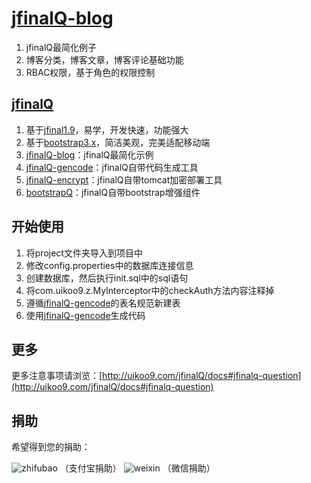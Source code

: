 [jfinalQ-blog](http://qbloger.duapp.com/)
==========================================
1. jfinalQ最简化例子
2. 博客分类，博客文章，博客评论基础功能
3. RBAC权限，基于角色的权限控制

[jfinalQ](http://uikoo9.com/jfinalQ)
---
1. 基于[jfinal1.9](http://www.jfinal.com/)，易学，开发快速，功能强大
2. 基于[bootstrap3.x](http://v3.bootcss.com/)，简洁美观，完美适配移动端
3. [jfinalQ-blog](http://git.oschina.net/uikoo9/jfinalQ-blog)：jfinalQ最简化示例
4. [jfinalQ-gencode](http://git.oschina.net/uikoo9/jfinalQ-gencode)：jfinalQ自带代码生成工具
5. [jfinalQ-encrypt](http://git.oschina.net/uikoo9/jfinalQ-encrypt)：jfinalQ自带tomcat加密部署工具
6. [bootstrapQ](http://uikoo9.com/bootstrapQ)：jfinalQ自带bootstrap增强组件

开始使用
---
1. 将project文件夹导入到项目中
2. 修改config.properties中的数据库连接信息
3. 创建数据库，然后执行init.sql中的sql语句
4. 将com.uikoo9.z.MyInterceptor中的checkAuth方法内容注释掉
5. 遵循[jfinalQ-gencode](http://git.oschina.net/uikoo9/jfinalQ-gencode)的表名规范新建表
6. 使用[jfinalQ-gencode](http://git.oschina.net/uikoo9/jfinalQ-gencode)生成代码

更多
---
更多注意事项请浏览：[http://uikoo9.com/jfinalQ/docs#jfinalq-question](http://uikoo9.com/jfinalQ/docs#jfinalq-question)

捐助
---
希望得到您的捐助：

![zhifubao](http://uikoo9.com/WUI/web/donate/img/zhifu5.png)
（支付宝捐助）
![weixin](http://uikoo9.com/WUI/web/donate/img/zhifu1.png)
（微信捐助）


